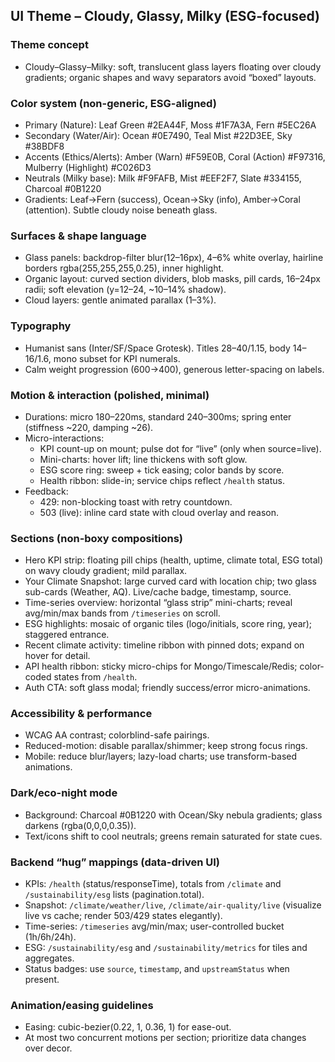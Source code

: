 ## UI Theme – Cloudy, Glassy, Milky (ESG-focused)

### Theme concept
- Cloudy–Glassy–Milky: soft, translucent glass layers floating over cloudy gradients; organic shapes and wavy separators avoid “boxed” layouts.

### Color system (non-generic, ESG-aligned)
- Primary (Nature): Leaf Green #2EA44F, Moss #1F7A3A, Fern #5EC26A
- Secondary (Water/Air): Ocean #0E7490, Teal Mist #22D3EE, Sky #38BDF8
- Accents (Ethics/Alerts): Amber (Warn) #F59E0B, Coral (Action) #F97316, Mulberry (Highlight) #C026D3
- Neutrals (Milky base): Milk #F9FAFB, Mist #EEF2F7, Slate #334155, Charcoal #0B1220
- Gradients: Leaf→Fern (success), Ocean→Sky (info), Amber→Coral (attention). Subtle cloudy noise beneath glass.

### Surfaces & shape language
- Glass panels: backdrop-filter blur(12–16px), 4–6% white overlay, hairline borders rgba(255,255,255,0.25), inner highlight.
- Organic layout: curved section dividers, blob masks, pill cards, 16–24px radii; soft elevation (y=12–24, ~10–14% shadow).
- Cloud layers: gentle animated parallax (1–3%).

### Typography
- Humanist sans (Inter/SF/Space Grotesk). Titles 28–40/1.15, body 14–16/1.6, mono subset for KPI numerals.
- Calm weight progression (600→400), generous letter-spacing on labels.

### Motion & interaction (polished, minimal)
- Durations: micro 180–220ms, standard 240–300ms; spring enter (stiffness ~220, damping ~26).
- Micro-interactions:
  - KPI count-up on mount; pulse dot for “live” (only when source=live).
  - Mini-charts: hover lift; line thickens with soft glow.
  - ESG score ring: sweep + tick easing; color bands by score.
  - Health ribbon: slide-in; service chips reflect `/health` status.
- Feedback:
  - 429: non-blocking toast with retry countdown.
  - 503 (live): inline card state with cloud overlay and reason.

### Sections (non-boxy compositions)
- Hero KPI strip: floating pill chips (health, uptime, climate total, ESG total) on wavy cloudy gradient; mild parallax.
- Your Climate Snapshot: large curved card with location chip; two glass sub-cards (Weather, AQ). Live/cache badge, timestamp, source.
- Time-series overview: horizontal “glass strip” mini-charts; reveal avg/min/max bands from `/timeseries` on scroll.
- ESG highlights: mosaic of organic tiles (logo/initials, score ring, year); staggered entrance.
- Recent climate activity: timeline ribbon with pinned dots; expand on hover for detail.
- API health ribbon: sticky micro-chips for Mongo/Timescale/Redis; color-coded states from `/health`.
- Auth CTA: soft glass modal; friendly success/error micro-animations.

### Accessibility & performance
- WCAG AA contrast; colorblind-safe pairings.
- Reduced-motion: disable parallax/shimmer; keep strong focus rings.
- Mobile: reduce blur/layers; lazy-load charts; use transform-based animations.

### Dark/eco-night mode
- Background: Charcoal #0B1220 with Ocean/Sky nebula gradients; glass darkens (rgba(0,0,0,0.35)).
- Text/icons shift to cool neutrals; greens remain saturated for state cues.

### Backend “hug” mappings (data-driven UI)
- KPIs: `/health` (status/responseTime), totals from `/climate` and `/sustainability/esg` lists (pagination.total).
- Snapshot: `/climate/weather/live`, `/climate/air-quality/live` (visualize live vs cache; render 503/429 states elegantly).
- Time-series: `/timeseries` avg/min/max; user-controlled bucket (1h/6h/24h).
- ESG: `/sustainability/esg` and `/sustainability/metrics` for tiles and aggregates.
- Status badges: use `source`, `timestamp`, and `upstreamStatus` when present.

### Animation/easing guidelines
- Easing: cubic-bezier(0.22, 1, 0.36, 1) for ease-out.
- At most two concurrent motions per section; prioritize data changes over decor.

